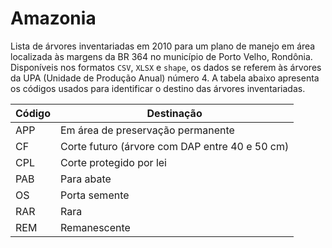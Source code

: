 # Amazonia

Lista de árvores inventariadas em 2010 para um plano de manejo em área localizada às margens da BR 364 no município de Porto Velho, Rondônia. Disponíveis nos formatos `CSV`, `XLSX` e `shape`, os dados se referem às árvores da UPA (Unidade de Produção Anual) número 4.  A tabela abaixo apresenta os códigos usados para identificar o destino das árvores inventariadas.

| Código | Destinação |
|--------|------------| 
| APP | Em área de preservação permanente |
| CF | Corte futuro (árvore com DAP entre 40 e 50 cm) |
| CPL | Corte protegido por lei |
| PAB | Para abate |
| OS | Porta semente |
| RAR | Rara |
| REM | Remanescente |
